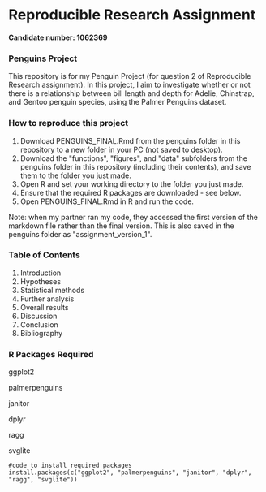 # Reproducible Research Assignment
**Candidate number: 1062369**


### Penguins Project

This repository is for my Penguin Project (for question 2 of Reproducible Research assignment). In this project, I aim to investigate whether or not there is a relationship between bill length and depth for Adelie, Chinstrap, and Gentoo penguin species, using the Palmer Penguins dataset. 

### How to reproduce this project 

1. Download PENGUINS_FINAL.Rmd from the penguins folder in this repository to a new folder in your PC (not saved to desktop). 
2. Download the "functions", "figures", and "data" subfolders from the penguins folder in this repository (including their contents), and save them to the folder you just made.
3. Open R and set your working directory to the folder you just made.
4. Ensure that the required R packages are downloaded - see below.
5. Open PENGUINS_FINAL.Rmd in R and run the code.

Note: when my partner ran my code, they accessed the first version of the markdown file rather than the final version. This is also saved in the penguins folder as "assignment_version_1". 

### Table of Contents 

1. Introduction
2. Hypotheses
3. Statistical methods
4. Further analysis
5. Overall results
6. Discussion
7. Conclusion
8. Bibliography

### R Packages Required

ggplot2

palmerpenguins

janitor

dplyr

ragg

svglite

```
#code to install required packages
install.packages(c("ggplot2", "palmerpenguins", "janitor", "dplyr", "ragg", "svglite"))
```



